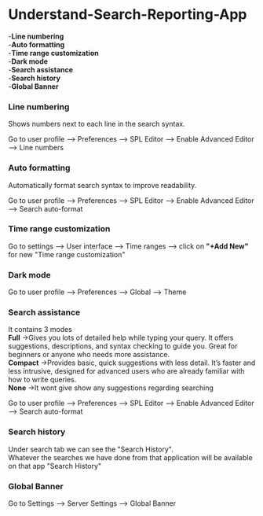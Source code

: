 # Understand-Search-Reporting-App

  -**Line numbering**</br>
  -**Auto formatting**</br>
  -**Time range customization**</br>
  -**Dark mode**</br>
  -**Search assistance**</br>
  -**Search history**</br>
  -**Global Banner**</br>

### Line numbering
Shows numbers next to each line in the search syntax.</br>

  Go to user profile --> Preferences --> SPL Editor --> Enable Advanced Editor --> Line numbers

### Auto formatting
Automatically format search syntax to improve readability.</br>

  Go to user profile --> Preferences --> SPL Editor --> Enable Advanced Editor --> Search auto-format

### Time range customization
  Go to settings --> User interface --> Time ranges --> click on **"+Add New"** for new "Time range customization"

### Dark mode
  Go to user profile --> Preferences --> Global --> Theme

### Search assistance
  It contains 3 modes</br>
    **Full** ->Gives you lots of detailed help while typing your query. It offers suggestions, descriptions, and syntax checking to guide you. Great for beginners or anyone who needs more assistance.</br>
    **Compact** ->Provides basic, quick suggestions with less detail. It’s faster and less intrusive, designed for advanced users who are already familiar with how to write queries.</br>
    **None** ->It wont give show any suggestions regarding searching

Go to user profile --> Preferences --> SPL Editor --> Enable Advanced Editor --> Search auto-format

### Search history
Under search tab we can see the "Search History".</br>
Whatever the searches we have done from that application will be available on that app "Search History"

### Global Banner
Go to Settings --> Server Settings --> Global Banner


